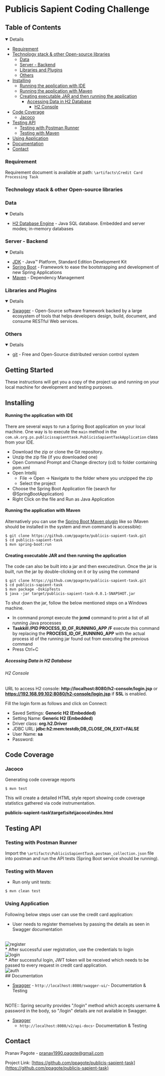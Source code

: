# Publicis Sapient Coding Challenge

<!-- TABLE OF CONTENTS -->

## Table of Contents

<details open="open">
   <ul>
      <li>
          <a href="#requirement">Requirement</a>
      </li>
      <li>
         <a href="#technology-stack-&-other-open---source-libraries">Technology stack &amp; other Open-source libraries</a>
         <ul>
            <li><a href="#data">Data</a></li>
            <li><a href="#server---backend">Server - Backend</a></li>
            <li><a href="#libraries-and-plugins">Libraries and Plugins</a></li>
            <li><a href="#others">Others</a></li>
         </ul>
      </li>
      <li>
         <a href="#installing">Installing</a>
         <ul>
            <li><a href="#running-the-application-with-ide">Running the application with IDE</a></li>
            <li><a href="#running-the-application-with-maven">Running the application with Maven</a></li>
            <li>
               <a href="#creating-executable-jar-and-then-running-the-application">Creating executable JAR and then running the application</a>
               <ul>
                  <li>
                     <a href="#accessing-data-in-h2-database">Accessing Data in H2 Database</a>
                     <ul>
                        <li><a href="#h2-console">H2 Console</a></li>
                     </ul>
                  </li>
               </ul>
            </li>
         </ul>
      </li>
      <li>
         <a href="#code-coverage">Code Coverage</a>
         <ul>
            <li><a href="#jacoco">Jacoco</a></li>
         </ul>
      </li>
      <li>
         <a href="#testing-api">Testing API</a>
         <ul>
            <li><a href="#testing-with-postman-runner">Testing with Postman Runner</a></li>
            <li><a href="#testing-with-maven">Testing with Maven</a></li>
         </ul>
      </li>
      <li>
          <a href="#using-application">Using Application</a>
      </li>
      <li><a href="#documentation">Documentation</a></li>
      <li><a href="#contact">Contact</a></li>
   </ul>
</details>

### Requirement
Requirement document is available at path: 
`\artifacts\Credit Card Processing Task`

### Technology stack & other Open-source libraries

### Data

<details open="open">
   <ul>
      <li><a href="https://www.h2database.com/html/main.html">H2 Database Engine</a> - Java SQL database. Embedded and server modes; in-memory databases</li>
   </ul>
</details>

### Server - Backend

<details open="open">
   <ul>
      <li><a href="http://www.oracle.com/technetwork/java/javase/downloads/jdk8-downloads-2133151.html">JDK</a> - Java™ Platform, Standard Edition Development Kit</li>
      <li><a href="https://spring.io/projects/spring-boot">Spring Boot</a> - Framework to ease the bootstrapping and development of new Spring Applications</li>
      <li><a href="https://maven.apache.org/">Maven</a> - Dependency Management</li>
   </ul>
</details>

### Libraries and Plugins

<details open="open">
   <ul>
      <li><a href="https://swagger.io/">Swagger</a> - Open-Source software framework backed by a large ecosystem of tools that helps developers design, build, document, and consume RESTful Web services.</li>
   </ul>
</details>

### Others

<details open="open">
   <ul>
      <li><a href="https://git-scm.com/">git</a> - Free and Open-Source distributed version control system</li>
   </ul>
</details>

## Getting Started

These instructions will get you a copy of the project up and running on your local machine for development and testing
purposes.

## Installing

#### Running the application with IDE

There are several ways to run a Spring Boot application on your local machine. One way is to execute the `main` method
in the `com.uk.org.ps.publicissapienttask.PublicisSapientTaskApplication` class from your IDE.

* Download the zip or clone the Git repository.
* Unzip the zip file (if you downloaded one)
* Open Command Prompt and Change directory (cd) to folder containing pom.xml
* Open Intellij
    * File -> Open -> Navigate to the folder where you unzipped the zip
    * Select the project
* Choose the Spring Boot Application file (search for @SpringBootApplication)
* Right Click on the file and Run as Java Application

#### Running the application with Maven

Alternatively you can use
the [Spring Boot Maven plugin](https://docs.spring.io/spring-boot/docs/current/reference/html/build-tool-plugins-maven-plugin.html)
like so (Maven should be installed in the system and mvn command is accessible):

```shell
$ git clone https://github.com/ppagote/publicis-sapient-task.git
$ cd publicis-sapient-task
$ mvn spring-boot:run
```

#### Creating executable JAR and then running the application

The code can also be built into a jar and then executed/run. Once the jar is built, run the jar by double-clicking on it
or by using the command

```shell
$ git clone https://github.com/ppagote/publicis-sapient-task.git
$ cd publicis-sapient-task
$ mvn package -DskipTests
$ java -jar target/publicis-sapient-task-0.0.1-SNAPSHOT.jar
```

To shut down the jar, follow the below mentioned steps on a Windows machine.

* In command prompt execute the **jcmd** command to print a list of all running Java processes
* **Taskkill /PID PROCESS_ID_OF_RUNNING_APP /F** execute this command by replacing the **PROCESS_ID_OF_RUNNING_APP**
  with the actual process id of the running jar found out from executing the previous command
* Press Ctrl+C
##### Accessing Data in H2 Database

###### H2 Console

URL to access H2 console: **http://localhost:8080/h2-console/login.jsp**
or **https://192.168.99.102:8080/h2-console/login.jsp** if **SSL** is enabled.

Fill the login form as follows and click on Connect:

* Saved Settings: **Generic H2 (Embedded)**
* Setting Name: **Generic H2 (Embedded)**
* Driver class: **org.h2.Driver**
* JDBC URL: **jdbc:h2:mem:testdb;DB_CLOSE_ON_EXIT=FALSE**
* User Name: **sa**
* Password:

## Code Coverage

### Jacoco

Generating code coverage reports

```shell
$ mvn test
```

This will create a detailed HTML style report showing code coverage statistics gathered via code instrumentation.

**publicis-sapient-task\target\site\jacoco\index.html**

## Testing API

### Testing with Postman Runner

Import the `\artifacts\PublicisSapientTask.postman_collection.json` file into postman and run the API tests (Spring Boot service should be running).

### Testing with Maven

* Run only unit tests:

```shell
$ mvn clean test
```
### Using Application

Following below steps user can use the credit card application:
* User needs to register themselves by passing the details as seen in Swagger documentation
</br>  
<img src="artifacts/registerUser.PNG" alt="register" />
  </br>
* After successful user registration, use the credentials to login
  </br>  
  <img src="artifacts/loginUser.PNG" alt="login" />
  </br>
  * After successful login, JWT token will be received which needs to be passed to every request in credit card application.
 </br>  
    <img src="artifacts/authDetails.PNG" alt="auth" />
    </br>
## Documentation

* [Swagger](http://localhost:8080/swagger-ui/) - `http://localhost:8080/swagger-ui/`- Documentation & Testing
</br>  
NOTE:: Spring security provides "/login" method which accepts username & password in the body, so "/login" details are not available in Swagger.

* [Swagger](http://localhost:8080/v2/api-docs)
    - `http://localhost:8080/v2/api-docs`- Documentation & Testing
<!-- CONTACT -->

## Contact

Pranav Pagote - pranav1990.pagote@gmail.com

Project Link: [https://github.com/ppagote/publicis-sapient-task](https://github.com/ppagote/publicis-sapient-task)
